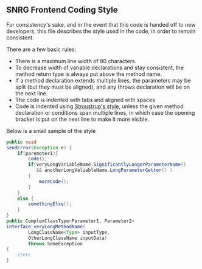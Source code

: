 ## SNRG Frontend Coding Style

For consistency's sake, and in the event that this code is handed off to new developers, this file describes the style used in the code, in order to remain consistent.

There are a few basic rules:
* There is a maximum line width of 80 characters.
* To decrease width of variable declarations and stay consistent, the method return type is always put above the method name. 
* If a method declaration extends multiple lines, the parameters may be split (but they must be aligned), and any throws declaration will be on the next line.
* The code is indented with tabs and aligned with spaces
* Code is indented using [Stroustrup's style](https://en.wikipedia.org/wiki/Indent_style#Variant:_Stroustrup), unless the given method declaration or conditions span multiple lines, in which case the opening bracket is put on the next line to make it more visible.

Below is a small sample of the style
```java
public void
sendError(Exception e) {
	if(paremeter1){
    	code();
        if(veryLongVariableName.SignificantlyLongerParameterName()
           && anotherLongValiableName.LongParameterGetter() )
        {
        	moreCode();
        }
    }
    else {
    	somethingElse();
    }
}
public ComplexClassType<Parameter1, Parameter2> 
interface_veryLongMethodName(
		LongClassName<Type> inputType, 
        OtherLongClassName inputData)
		throws SomeException
{
	//etc
}
```
